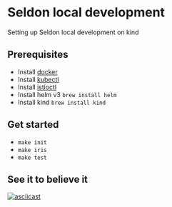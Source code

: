 # Seldon local development
Setting up Seldon local development on kind

## Prerequisites
- Install [docker](https://docs.docker.com/engine/install/)
- Install [kubectl](https://kubernetes.io/docs/tasks/tools/install-kubectl/#install-kubectl)
- Install [istioctl](https://istio.io/latest/docs/setup/getting-started/#download)
- Install helm v3 `brew install helm`
- Install kind `brew install kind`

## Get started
- `make init`
- `make iris`
- `make test`

## See it to believe it
[![asciicast](https://asciinema.org/a/J5Ies2TySyE2uWmB8uqW8Q2hZ.svg)](https://asciinema.org/a/J5Ies2TySyE2uWmB8uqW8Q2hZ)
